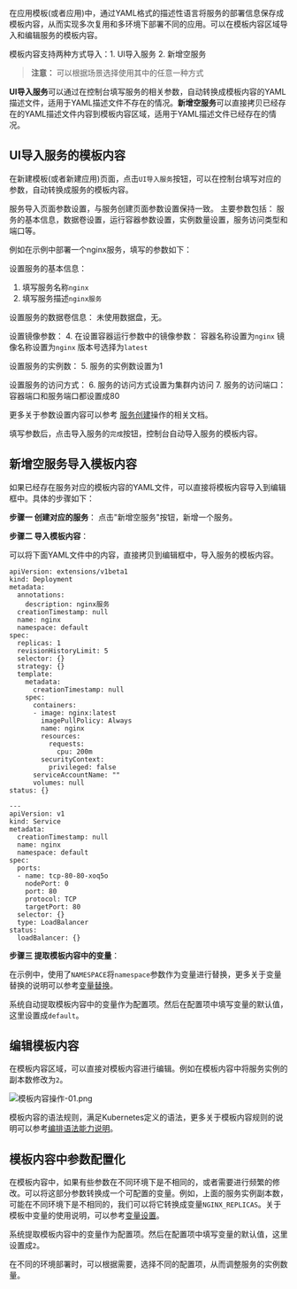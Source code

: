 ﻿在应用模板(或者应用)中，通过YAML格式的描述性语言将服务的部署信息保存成模板内容，从而实现多次复用和多环境下部署不同的应用。可以在模板内容区域导入和编辑服务的模板内容。

模板内容支持两种方式导入：1. UI导入服务 2. 新增空服务

>**注意：**
>可以根据场景选择使用其中的任意一种方式

**UI导入服务**可以通过在控制台填写服务的相关参数，自动转换成模板内容的YAML描述文件，适用于YAML描述文件不存在的情况。**新增空服务**可以直接拷贝已经存在的YAML描述文件内容到模板内容区域，适用于YAML描述文件已经存在的情况。


## UI导入服务的模板内容

在新建模板(或者新建应用)页面，点击`UI导入服务`按钮，可以在控制台填写对应的参数，自动转换成服务的模板内容。

服务导入页面参数设置，与服务创建页面参数设置保持一致。
主要参数包括： 服务的基本信息，数据卷设置，运行容器参数设置，实例数量设置，服务访问类型和端口等。

例如在示例中部署一个nginx服务，填写的参数如下：

设置服务的基本信息：
1. 填写服务名称`nginx`
2. 填写服务描述`nginx服务`

设置服务的数据卷信息：
未使用数据盘，无。

设置镜像参数：
4. 在设置容器运行参数中的镜像参数：
容器名称设置为`nginx`
镜像名称设置为`nginx`
版本号选择为`latest`

设置服务的实例数：
5. 服务的实例数设置为1

设置服务的访问方式：
6. 服务的访问方式设置为集群内访问
7. 服务的访问端口：容器端口和服务端口都设置成80

更多关于参数设置内容可以参考 [服务创建][4]操作的相关文档。

填写参数后，点击导入服务的`完成`按钮，控制台自动导入服务的模板内容。
## 新增空服务导入模板内容

如果已经存在服务对应的模板内容的YAML文件，可以直接将模板内容导入到编辑框中。具体的步骤如下：

**步骤一 创建对应的服务**：
点击"新增空服务"按钮，新增一个服务。

**步骤二 导入模板内容**：

可以将下面YAML文件中的内容，直接拷贝到编辑框中，导入服务的模板内容。
```
apiVersion: extensions/v1beta1
kind: Deployment
metadata:
  annotations:
    description: nginx服务
  creationTimestamp: null
  name: nginx
  namespace: default
spec:
  replicas: 1
  revisionHistoryLimit: 5
  selector: {}
  strategy: {}
  template:
    metadata:
      creationTimestamp: null
    spec:
      containers:
      - image: nginx:latest
        imagePullPolicy: Always
        name: nginx
        resources:
          requests:
            cpu: 200m
        securityContext:
          privileged: false
      serviceAccountName: ""
      volumes: null
status: {}

---
apiVersion: v1
kind: Service
metadata:
  creationTimestamp: null
  name: nginx
  namespace: default
spec:
  ports:
  - name: tcp-80-80-xoq5o
    nodePort: 0
    port: 80
    protocol: TCP
    targetPort: 80
  selector: {}
  type: LoadBalancer
status:
  loadBalancer: {}
```

**步骤三 提取模板内容中的变量**：

在示例中，使用了`NAMESPACE`将`namespace`参数作为变量进行替换，更多关于变量替换的说明可以参考[变量替换][7]。

系统自动提取模板内容中的变量作为配置项。然后在配置项中填写变量的默认值，这里设置成`default`。

## 编辑模板内容

在模板内容区域，可以直接对模板内容进行编辑。例如在模板内容中将服务实例的副本数修改为`2`。

![模板内容操作-01.png][9]

模板内容的语法规则，满足Kubernetes定义的语法，更多关于模板内容规则的说明可以参考[编排语法能力说明][10]。

## 模板内容中参数配置化

在模板内容中，如果有些参数在不同环境下是不相同的，或者需要进行频繁的修改。可以将这部分参数转换成一个可配置的变量。例如，上面的服务实例副本数，可能在不同环境下是不相同的，我们可以将它转换成变量`NGINX_REPLICAS`。关于模板中变量的使用说明，可以参考[变量设置][11]。


系统提取模板内容中的变量作为配置项。然后在配置项中填写变量的默认值，这里设置成`2`。

在不同的环境部署时，可以根据需要，选择不同的配置项，从而调整服务的实例数量。

  [1]: http://imgcache.tce.fsphere.cn/static/mc.qcloudimg.com/static/img/4497405adc55f7eaec00774dd28852c7/image.png
  [2]: http://imgcache.tce.fsphere.cn/static/mc.qcloudimg.com/static/img/14eb885cb7632ca3cc716f8ad75459c1/image.png
  [3]: http://imgcache.tce.fsphere.cn/static/mc.qcloudimg.com/static/img/7f9b250c592b2fe84200242d3b092cd6/image.png
  [4]: http://tce.fsphere.cn/document/product/457/9096#.E5.88.9B.E5.BB.BA.E6.9C.8D.E5.8A.A1
  [5]: http://imgcache.tce.fsphere.cn/static/mc.qcloudimg.com/static/img/3bf0b1e4e7bbd80d2fe7e79cc77afee4/image.png
  [6]: http://imgcache.tce.fsphere.cn/static/mc.qcloudimg.com/static/img/d605189b3d46f89d029257700b58668b/image.png
  [7]: http://tce.fsphere.cn/document/product/457/11956
  [8]: http://imgcache.tce.fsphere.cn/static/mc.qcloudimg.com/static/img/2dc286573bcc698be261f0d17019745e/image.png
  [9]: http://imgcache.tce.fsphere.cn/static/mc.qcloudimg.com/static/img/f7abcee2f2197e7a0d5a39d867089072/image.png
  [10]: http://tce.fsphere.cn/document/product/457/12200#.E7.BC.96.E6.8E.92.E8.AF.AD.E6.B3.95.E8.83.BD.E5.8A.9B.E8.AF.B4.E6.98.8E
  [11]: http://tce.fsphere.cn/document/product/457/11956
  [12]: http://imgcache.tce.fsphere.cn/static/mc.qcloudimg.com/static/img/1531eb257002f221036adf3c892c99f0/image.png
  [13]: http://imgcache.tce.fsphere.cn/static/mc.qcloudimg.com/static/img/be8495acb9c4628c214b79b25b41b280/image.png
  [14]: http://imgcache.tce.fsphere.cn/static/mc.qcloudimg.com/static/img/0a68386d7bc5957ddf4110fdfdd15a00/image.png
  [15]: http://imgcache.tce.fsphere.cn/static/mc.qcloudimg.com/static/img/8da35376ee2001cc76a1b1e6c2287e33/image.png